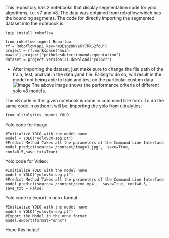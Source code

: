 This repository has 2 notebooks that display segmentation code for yolo algorithms, i.e. v7 and v8. The data was obtained from roboflow which has the bounding segments.
The code for directly importing the segmented dataset into the notebook is:
```
!pip install roboflow

from roboflow import Roboflow
rf = Roboflow(api_key="mBEsgz8WVaKY7RkG2fqU")
project = rf.workspace("moin-mawsb").project("potholesdetectionandsegmentation")
dataset = project.version(2).download("yolov7")
```

* After importing the dataset, just make sure to change the file path of the train, test, and val in the data.yaml file. Failing to do so, will result in the model not being able to train and test on the particular custom data.
![image](https://github.com/katikkale15/yoloy_v7_v8_segmentation_custom_data/assets/98995391/2acfb080-4412-4416-91d2-072d6f3791d8)
The above image shows the performance criteria of different yolo v8 models.

The v8 code in this given notebook is done in command line form. To do the same code in python it will be:
Importing the yolo from ultralytics:
```
from ultralytics import YOLO
```
Yolo code for image:
```
#Initialize YOLO with the model name
model = YOLO("yolov8m-seg.pt")
#Predict Method Takes all the parameters of the Command Line Interface
model.predict(source='/content/image1.jpg',  save=True, conf=0.5,save_txt=True)
```
Yolo code for Video:
```
#Initialize YOLO with the model name
model = YOLO("yolov8m-seg.pt")
#Predict Method Takes all the parameters of the Command Line Interface
model.predict(source='/content/demo.mp4',  save=True, conf=0.5, save_txt = False)
```
Yolo code to export in onnx format:
```
#Initialize YOLO with the model name
model = YOLO("yolov8m-seg.pt")
#Export the Model in the onnx format
model.export(format="onnx")
```


Hope this helps!
